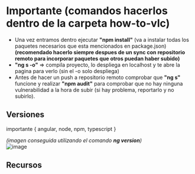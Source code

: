 # Importante (comandos hacerlos dentro de la carpeta how-to-vlc)
- Una vez entramos dentro ejecutar **"npm install"** (va a instalar todas los paquetes necesarios que esta mencionados en package.json) <br> **(recomendado hacerlo siempre despues de un sync con repositorio remoto para incorporar paquetes que otros puedan haber subido)**
- **"ng s -o"** => compila proyecto, lo despliega en localhost y te abre la pagina para verlo (sin el -o solo despliega)
- Antes de hacer un push a repositorio remoto comprobar que **"ng s"** funcione y realizar **"npm audit"** para comprobar que no hay ninguna vulnerabilidad a la hora de subir (si hay problema, reportarlo y no subirlo).

## Versiones
importante { angular, node, npm, typescript } <br>

*(imagen conseguida utilizando el comando **ng version**)*
<br>
![image](https://github.com/Codethon-Equipo-Inconel/HowToVLC/assets/127340466/3c9cb420-240b-4190-a911-07c95d96c01d)

## Recursos
